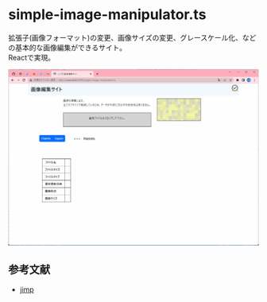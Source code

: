 # simple-image-manipulator.ts

拡張子(画像フォーマット)の変更、画像サイズの変更、グレースケール化、などの基本的な画像編集ができるサイト。  
Reactで実現。  

![成果物](./.development/img/fruit.gif)  

## 参考文献

- [jimp](https://www.npmjs.com/package/jimp)
